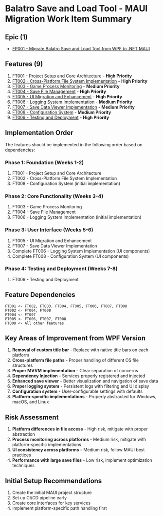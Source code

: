# Balatro Save and Load Tool - MAUI Migration Work Item Summary

## Epic (1)

- [EP001 - Migrate Balatro Save and Load Tool from WPF to .NET MAUI](EP001-MAUI-Migration.md)

## Features (9)

1. [FT001 - Project Setup and Core Architecture](FT001-Project-Setup.md) - **High Priority**
2. [FT002 - Cross-Platform File System Implementation](FT002-File-System.md) - **High Priority**
3. [FT003 - Game Process Monitoring](FT003-Process-Monitoring.md) - **Medium Priority**
4. [FT004 - Save File Management](FT004-Save-Management.md) - **High Priority**
5. [FT005 - UI Migration and Enhancement](FT005-UI-Migration.md) - **High Priority**
6. [FT006 - Logging System Implementation](FT006-Logging-System.md) - **Medium Priority**
7. [FT007 - Save Data Viewer Implementation](FT007-Save-Viewer.md) - **Medium Priority**
8. [FT008 - Configuration System](FT008-Configuration.md) - **Medium Priority**
9. [FT009 - Testing and Deployment](FT009-Testing-Deployment.md) - **High Priority**

## Implementation Order

The features should be implemented in the following order based on dependencies:

### Phase 1: Foundation (Weeks 1-2)

1. FT001 - Project Setup and Core Architecture
1. FT002 - Cross-Platform File System Implementation
1. FT008 - Configuration System (initial implementation)

### Phase 2: Core Functionality (Weeks 3-4)

1. FT003 - Game Process Monitoring
1. FT004 - Save File Management
1. FT006 - Logging System Implementation (initial implementation)

### Phase 3: User Interface (Weeks 5-6)

1. FT005 - UI Migration and Enhancement
1. FT007 - Save Data Viewer Implementation
1. Complete FT006 - Logging System Implementation (UI components)
1. Complete FT008 - Configuration System (UI components)

### Phase 4: Testing and Deployment (Weeks 7-8)

1. FT009 - Testing and Deployment

## Feature Dependencies

```plaintext
FT001 <- FT002, FT003, FT004, FT005, FT006, FT007, FT008
FT002 <- FT004, FT008
FT004 <- FT007
FT005 <- FT006, FT007, FT008
FT009 <- All other features
```

## Key Areas of Improvement from WPF Version

1. **Removal of custom title bar** - Replace with native title bars on each platform
2. **Cross-platform file paths** - Proper handling of different OS file structures
3. **Proper MVVM implementation** - Clear separation of concerns
4. **Dependency Injection** - Services properly registered and injected
5. **Enhanced save viewer** - Better visualization and navigation of save data
6. **Proper logging system** - Persistent logs with filtering and UI display
7. **Configuration system** - User-configurable settings with defaults
8. **Platform-specific implementations** - Properly abstracted for Windows, macOS, and Linux

## Risk Assessment

1. **Platform differences in file access** - High risk, mitigate with proper abstraction
2. **Process monitoring across platforms** - Medium risk, mitigate with platform-specific implementations
3. **UI consistency across platforms** - Medium risk, follow MAUI best practices
4. **Performance with large save files** - Low risk, implement optimization techniques

## Initial Setup Recommendations

1. Create the initial MAUI project structure
2. Set up CI/CD pipeline early
3. Create core interfaces for key services
4. Implement platform-specific path handling first
